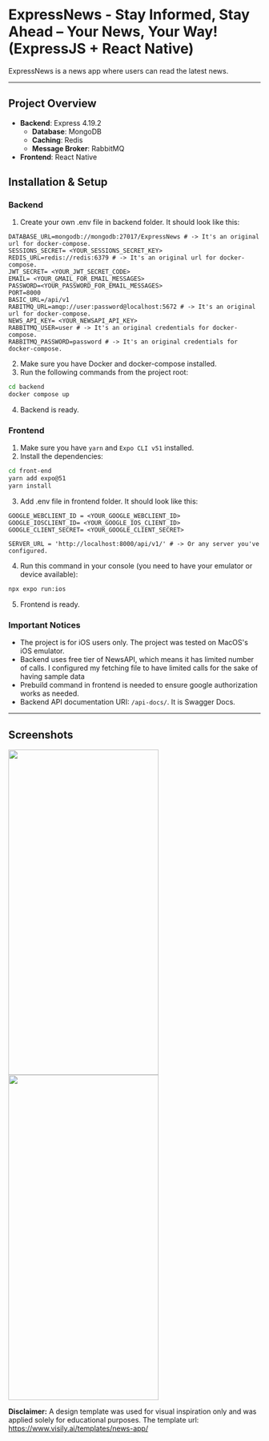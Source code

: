 # ExpressNews - Stay Informed, Stay Ahead – Your News, Your Way! (ExpressJS + React Native)

ExpressNews is a news app where users can read the latest news.

--- 

## Project Overview

- **Backend**: Express 4.19.2
    - **Database**: MongoDB
    - **Caching**: Redis
    - **Message Broker**: RabbitMQ
- **Frontend**: React Native

## Installation & Setup

### Backend

1. Create your own .env file in backend folder. It should look like this:
```env
DATABASE_URL=mongodb://mongodb:27017/ExpressNews # -> It's an original url for docker-compose.
SESSIONS_SECRET= <YOUR_SESSIONS_SECRET_KEY>
REDIS_URL=redis://redis:6379 # -> It's an original url for docker-compose.
JWT_SECRET= <YOUR_JWT_SECRET_CODE>
EMAIL= <YOUR_GMAIL_FOR_EMAIL_MESSAGES>
PASSWORD=<YOUR_PASSWORD_FOR_EMAIL_MESSAGES>
PORT=8000
BASIC_URL=/api/v1
RABITMQ_URL=amqp://user:password@localhost:5672 # -> It's an original url for docker-compose.
NEWS_API_KEY= <YOUR_NEWSAPI_API_KEY>
RABBITMQ_USER=user # -> It's an original credentials for docker-compose.
RABBITMQ_PASSWORD=password # -> It's an original credentials for docker-compose.
```
2. Make sure you have Docker and docker-compose installed.
3. Run the following commands from the project root:
  ```bash
  cd backend
  docker compose up
  ```
4. Backend is ready.

### Frontend

1. Make sure you have `yarn` and `Expo CLI v51` installed.
2. Install the dependencies:
  ```bash
  cd front-end
  yarn add expo@51
  yarn install
  ```
3. Add .env file in frontend folder. It should look like this:
```env
GOOGLE_WEBCLIENT_ID = <YOUR_GOOGLE_WEBCLIENT_ID>
GOOGLE_IOSCLIENT_ID= <YOUR_GOOGLE_IOS_CLIENT_ID>
GOOGLE_CLIENT_SECRET= <YOUR_GOOGLE_CLIENT_SECRET>

SERVER_URL = 'http://localhost:8000/api/v1/' # -> Or any server you've configured.
```
4. Run this command in your console (you need to have your emulator or device available):
```bash
npx expo run:ios
```
5. Frontend is ready.


### Important Notices

- The project is for iOS users only. The project was tested on MacOS's iOS emulator.
- Backend uses free tier of NewsAPI, which means it has limited number of calls. I configured my fetching file to have limited calls for the sake of having sample data
- Prebuild command in frontend is needed to ensure google authorization works as needed.
- Backend API documentation URI: `/api-docs/`. It is Swagger Docs.
---

## Screenshots
<img src="https://github.com/user-attachments/assets/ac0ca71e-466a-4757-b17d-316a79d3eb58" width="300" height="650"/>
<img src="https://github.com/user-attachments/assets/64125a84-998c-4b71-9b17-d52bb87a109e" width="300" height="650" />

**Disclaimer:** A design template was used for visual inspiration only and was applied solely for educational purposes.
The template url: https://www.visily.ai/templates/news-app/
